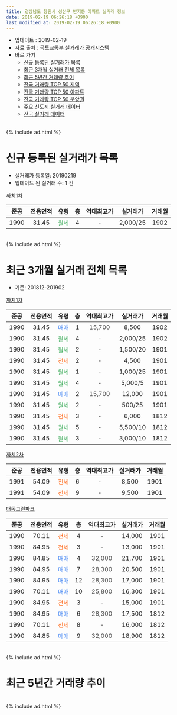 ```yaml
---
title: 경상남도 창원시 성산구 반지동 아파트 실거래 정보
date: 2019-02-19 06:26:18 +0900
last_modified_at: 2019-02-19 06:26:18 +0900
---
```


* 업데이트 : 2019-02-19
* 자료 출처 : [국토교통부 실거래가 공개시스템](http://rt.molit.go.kr)
* 바로 가기
    * [신규 등록된 실거래가 목록](#신규-등록된-실거래가-목록)
    * [최근 3개월 실거래 전체 목록](#최근-3개월-실거래-전체-목록)
    * [최근 5년간 거래량 추이](#최근-5년간-거래량-추이)
    * [전국 거래량 TOP 50 지역](https://ayogom.github.io/apt-trade-info/최근-3개월-전국에서-가장-거래가-많이-발생한-지역)
    * [전국 거래량 TOP 50 아파트](https://ayogom.github.io/apt-trade-info/최근-3개월-전국에서-가장-거래가-많이-발생한-아파트)
    * [전국 거래량 TOP 50 분양권](https://ayogom.github.io/apt-trade-info/최근-3개월-전국에서-가장-거래가-많이-발생한-분양권)
    * [주요 신도시 실거래 데이터](https://ayogom.github.io/apt-trade-info/주요-신도시)
    * [전국 실거래 데이터](https://ayogom.github.io/apt-trade-info/전국)
<br>
{% include ad.html %}
<br>

# 신규 등록된 실거래가 목록
* 실거래가 등록일: 20190219
* 업데이트 된 실거래 수: 1 건


[까치1차](https://search.naver.com/search.naver?query=%EA%B2%BD%EC%83%81%EB%82%A8%EB%8F%84+%EC%B0%BD%EC%9B%90%EC%8B%9C+%EC%84%B1%EC%82%B0%EA%B5%AC+%EB%B0%98%EC%A7%80%EB%8F%99+%EA%B9%8C%EC%B9%981%EC%B0%A8)

|준공|전용면적|유형|층|역대최고가|실거래가|거래월|
|:---:|:---:|:---:|:---:|:---:|:---:|:---:|
|1990|31.45|<span style="color:#34a853">월세</span>|4|<span style="color:#444444">-</span>|2,000/25|1902|


<br>
{% include ad.html %}
<br>

# 최근 3개월 실거래 전체 목록
* 기준: 201812-201902


[까치1차](https://search.naver.com/search.naver?query=%EA%B2%BD%EC%83%81%EB%82%A8%EB%8F%84+%EC%B0%BD%EC%9B%90%EC%8B%9C+%EC%84%B1%EC%82%B0%EA%B5%AC+%EB%B0%98%EC%A7%80%EB%8F%99+%EA%B9%8C%EC%B9%981%EC%B0%A8)

|준공|전용면적|유형|층|역대최고가|실거래가|거래월|
|:---:|:---:|:---:|:---:|:---:|:---:|:---:|
|1990|31.45|<span style="color:#4285f3">매매</span>|1|<span style="color:#444444">15,700</span>|8,500|1902|
|1990|31.45|<span style="color:#34a853">월세</span>|4|<span style="color:#444444">-</span>|2,000/25|1902|
|1990|31.45|<span style="color:#34a853">월세</span>|2|<span style="color:#444444">-</span>|1,500/20|1901|
|1990|31.45|<span style="color:#ff5a00">전세</span>|2|<span style="color:#444444">-</span>|4,500|1901|
|1990|31.45|<span style="color:#34a853">월세</span>|1|<span style="color:#444444">-</span>|1,000/25|1901|
|1990|31.45|<span style="color:#34a853">월세</span>|4|<span style="color:#444444">-</span>|5,000/5|1901|
|1990|31.45|<span style="color:#4285f3">매매</span>|2|<span style="color:#444444">15,700</span>|12,000|1901|
|1990|31.45|<span style="color:#34a853">월세</span>|2|<span style="color:#444444">-</span>|500/25|1901|
|1990|31.45|<span style="color:#ff5a00">전세</span>|3|<span style="color:#444444">-</span>|6,000|1812|
|1990|31.45|<span style="color:#34a853">월세</span>|5|<span style="color:#444444">-</span>|5,500/10|1812|
|1990|31.45|<span style="color:#34a853">월세</span>|3|<span style="color:#444444">-</span>|3,000/10|1812|

[까치2차](https://search.naver.com/search.naver?query=%EA%B2%BD%EC%83%81%EB%82%A8%EB%8F%84+%EC%B0%BD%EC%9B%90%EC%8B%9C+%EC%84%B1%EC%82%B0%EA%B5%AC+%EB%B0%98%EC%A7%80%EB%8F%99+%EA%B9%8C%EC%B9%982%EC%B0%A8)

|준공|전용면적|유형|층|역대최고가|실거래가|거래월|
|:---:|:---:|:---:|:---:|:---:|:---:|:---:|
|1991|54.09|<span style="color:#ff5a00">전세</span>|6|<span style="color:#444444">-</span>|8,500|1901|
|1991|54.09|<span style="color:#ff5a00">전세</span>|9|<span style="color:#444444">-</span>|9,500|1901|

[대동그린파크](https://search.naver.com/search.naver?query=%EA%B2%BD%EC%83%81%EB%82%A8%EB%8F%84+%EC%B0%BD%EC%9B%90%EC%8B%9C+%EC%84%B1%EC%82%B0%EA%B5%AC+%EB%B0%98%EC%A7%80%EB%8F%99+%EB%8C%80%EB%8F%99%EA%B7%B8%EB%A6%B0%ED%8C%8C%ED%81%AC)

|준공|전용면적|유형|층|역대최고가|실거래가|거래월|
|:---:|:---:|:---:|:---:|:---:|:---:|:---:|
|1990|70.11|<span style="color:#ff5a00">전세</span>|4|<span style="color:#444444">-</span>|14,000|1901|
|1990|84.95|<span style="color:#ff5a00">전세</span>|3|<span style="color:#444444">-</span>|13,000|1901|
|1990|84.85|<span style="color:#4285f3">매매</span>|4|<span style="color:#444444">32,000</span>|21,700|1901|
|1990|84.95|<span style="color:#4285f3">매매</span>|7|<span style="color:#444444">28,300</span>|20,500|1901|
|1990|84.95|<span style="color:#4285f3">매매</span>|12|<span style="color:#444444">28,300</span>|17,000|1901|
|1990|70.11|<span style="color:#4285f3">매매</span>|10|<span style="color:#444444">25,800</span>|16,300|1901|
|1990|84.95|<span style="color:#ff5a00">전세</span>|3|<span style="color:#444444">-</span>|15,000|1901|
|1990|84.95|<span style="color:#4285f3">매매</span>|6|<span style="color:#444444">28,300</span>|17,500|1812|
|1990|70.11|<span style="color:#ff5a00">전세</span>|8|<span style="color:#444444">-</span>|16,000|1812|
|1990|84.85|<span style="color:#4285f3">매매</span>|9|<span style="color:#444444">32,000</span>|18,900|1812|


<br>
{% include ad.html %}
<br>

# 최근 5년간 거래량 추이


<div style="width:100%;">
    <canvas id="deal_progress" height="200"></canvas>
</div>

<script>
new Chart(document.getElementById("deal_progress"), {
    type: 'line',
    data: {
        labels: ['201402','201403','201404','201405','201406','201407','201408','201409','201410','201411','201412','201501','201502','201503','201504','201505','201506','201507','201508','201509','201510','201511','201512','201601','201602','201603','201604','201605','201606','201607','201608','201609','201610','201611','201612','201701','201702','201703','201704','201705','201706','201707','201708','201709','201710','201711','201712','201801','201802','201803','201804','201805','201806','201807','201808','201809','201810','201811','201812','201901','201902'],
        datasets: [{
            label: '매매',
            pointRadius: 1,
            data: [21, 30, 15, 18, 11, 9, 16, 22, 14, 24, 14, 14, 16, 32, 17, 22, 9, 14, 15, 8, 16, 6, 10, 4, 16, 27, 10, 12, 7, 14, 18, 10, 10, 7, 7, 5, 1, 6, 8, 6, 5, 2, 5, 5, 1, 4, 2, 6, 10, 5, 5, 4, 3, 3, 2, 2, 10, 11, 2, 5, 1],
            borderColor: "rgba(255, 201, 14, 1)",
            backgroundColor: "rgba(255, 201, 14, 0.5)",
            fill: false,
            lineTension: 0
        },{
            label: '전월세',
            pointRadius: 1,
            data: [8, 13, 11, 17, 7, 6, 7, 5, 10, 6, 11, 10, 9, 20, 10, 5, 9, 6, 2, 3, 8, 6, 9, 12, 4, 12, 8, 4, 4, 7, 11, 7, 8, 7, 1, 7, 8, 10, 7, 6, 8, 2, 5, 5, 4, 7, 7, 13, 8, 8, 12, 7, 14, 10, 3, 9, 6, 6, 4, 10, 1],
            borderColor: "rgba(0, 141, 185, 1)",
            backgroundColor: "rgba(0, 141, 185, 0.5)",
            fill: false,
            lineTension: 0
        }
        ]
    },
    options: {
        responsive: true,
        title: {
            display: false
        },
        tooltips: {
            mode: 'index',
            intersect: false
        },
        hover: {
            mode: 'nearest',
            intersect: true
        },
        scales: {
            xAxes: [{
                display: true,
                scaleLabel: {
                    display: true,
                    labelString: '년/월'
                }
            }],
            yAxes: [{
                display: true,
                ticks: {
                    suggestedMin: 0,
                },
                scaleLabel: {
                    display: true,
                    labelString: '실거래 수'
                }
            }]
        }
    }
});

</script>


<br>
{% include ad.html %}
<br>

